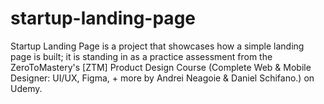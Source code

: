 # startup-landing-page
Startup Landing Page is a project that showcases how a simple landing page is built; it is standing in as a practice assessment from the ZeroToMastery's [ZTM] Product Design Course (Complete Web &amp; Mobile Designer: UI/UX, Figma, + more by Andrei Neagoie &amp; Daniel Schifano.) on Udemy.
